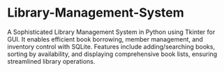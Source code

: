 # Library-Management-System
A Sophisticated Library Management System in Python using Tkinter for GUI. It enables efficient book borrowing, member management, and inventory control with SQLite. Features include adding/searching books, sorting by availability, and displaying comprehensive book lists, ensuring streamlined library operations.
